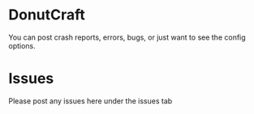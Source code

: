 DonutCraft
====================
You can post crash reports, errors, bugs, or just want to see the config options.

Issues
==================
Please post any issues here under the issues tab